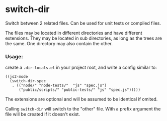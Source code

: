 # switch-dir

Switch between 2 related files. Can be used for unit tests or compiled files.

The files may be located in different directories and have different
extensions. They may be located in sub directories, as long as the trees are the
same. One directory may also contain the other.

### Usage:

create a `.dir-locals.el` in your project root, and write a config
similar to:

```
((js2-mode
  (switch-dir-spec
   . (("node/" "node-tests/"  "js" "spec.js")
      ("public/scripts/" "public-tests/" "js" "spec.js")))))
```

The extensions are optional and will be assumed to be identical if omited.

Calling `switch-dir` will switch to the "other" file. With a prefix argument the
file will be created if it doesn't exist.
